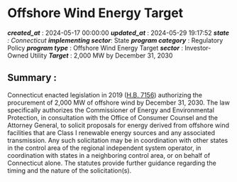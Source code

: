 # Offshore Wind Energy Target 
 ***created_at*** : 2024-05-17 00:00:00 
 ***updated_at*** : 2024-05-29 19:17:52 
 ***state** : Connecticut 
 **implementing sector***: State 
 ***program category*** : Regulatory Policy 
 ***program type*** : Offshore Wind Energy Target 
 ***sector*** : Investor-Owned Utility 
 ***Target*** : 2,000 MW by December 31, 2030

 
 ## Summary : 
 Connecticut enacted legislation in 2019 ([H.B.
7156](https://www.cga.ct.gov/2019/act/pa/pdf/2019PA-00071-R00HB-07156-PA.pdf))
authorizing the procurement of 2,000 MW of offshore wind by December 31, 2030.
The law specifically authorizes the Commissioner of Energy and Environmental
Protection, in consultation with the Office of Consumer Counsel and the
Attorney General, to solicit proposals for energy derived from offshore wind
facilities that are Class I renewable energy sources and any associated
transmission. Any such solicitation may be in coordination with other states
in the control area of the regional independent system operator, in
coordination with states in a neighboring control area, or on behalf of
Connecticut alone. The statutes provide further guidance regarding the timing
and the nature of the solicitation(s).

 
 
